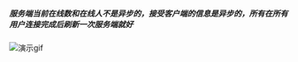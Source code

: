 ##### 服务端当前在线数和在线人不是异步的，接受客户端的信息是异步的，所有在所有用户连接完成后刷新一次服务端就好
![演示gif](https://github.com/niezhiliang/springbootwebsocket/blob/master/pic/sockert.gif)
